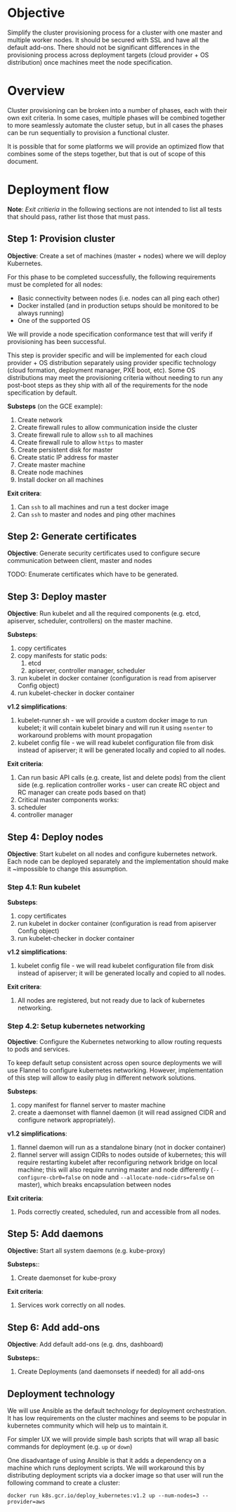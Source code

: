 # Objective

Simplify the cluster provisioning process for a cluster with one master and multiple worker nodes.
It should be secured with SSL and have all the default add-ons. There should not be significant
differences in the provisioning process across deployment targets (cloud provider + OS distribution)
once machines meet the node specification.

# Overview

Cluster provisioning can be broken into a number of phases, each with their own exit criteria.
In some cases, multiple phases will be combined together to more seamlessly automate the cluster setup,
but in all cases the phases can be run sequentially to provision a functional cluster.

It is possible that for some platforms we will provide an optimized flow that combines some of the steps
together, but that is out of scope of this document.

# Deployment flow

**Note**: _Exit critieria_ in the following sections are not intended to list all tests that should pass,
rather list those that must pass.

## Step 1: Provision cluster

**Objective**: Create a set of machines (master + nodes) where we will deploy Kubernetes.

For this phase to be completed successfully, the following requirements must be completed for all nodes:
- Basic connectivity between nodes (i.e. nodes can all ping each other)
- Docker installed (and in production setups should be monitored to be always running)
- One of the supported OS

We will provide a node specification conformance test that will verify if provisioning has been successful.

This step is provider specific and will be implemented for each cloud provider + OS distribution separately
using provider specific technology (cloud formation, deployment manager, PXE boot, etc).
Some OS distributions may meet the provisioning criteria without needing to run any post-boot steps as they
ship with all of the requirements for the node specification by default.

**Substeps** (on the GCE example):

1. Create network
2. Create firewall rules to allow communication inside the cluster
3. Create firewall rule to allow ```ssh``` to all machines
4. Create firewall rule to allow ```https``` to master
5. Create persistent disk for master
6. Create static IP address for master
7. Create master machine
8. Create node machines
9. Install docker on all machines

**Exit critera**:

1. Can ```ssh``` to all machines and run a test docker image
2. Can ```ssh``` to master and nodes and ping other machines

## Step 2: Generate certificates

**Objective**: Generate security certificates used to configure secure communication between client, master and nodes

TODO: Enumerate certificates which have to be generated.

## Step 3: Deploy master

**Objective**: Run kubelet and all the required components (e.g. etcd, apiserver, scheduler, controllers) on the master machine.

**Substeps**:

1. copy certificates
2. copy manifests for static pods:
	1. etcd
	2. apiserver, controller manager, scheduler
3. run kubelet in docker container (configuration is read from apiserver Config object)
4. run kubelet-checker in docker container

**v1.2 simplifications**:

1. kubelet-runner.sh - we will provide a custom docker image to run kubelet; it will contain
kubelet binary and will run it using ```nsenter``` to workaround problems with mount propagation
1. kubelet config file - we will read kubelet configuration file from disk instead of apiserver; it will
be generated locally and copied to all nodes.

**Exit criteria**:

1. Can run basic API calls (e.g. create, list and delete pods) from the client side (e.g. replication
controller works - user can create RC object and RC manager can create pods based on that)
2. Critical master components works:
  1. scheduler
  2. controller manager

## Step 4: Deploy nodes

**Objective**: Start kubelet on all nodes and configure kubernetes network.
Each node can be deployed separately and the implementation should make it ~impossible to change this assumption.

### Step 4.1: Run kubelet

**Substeps**:

1. copy certificates
2. run kubelet in docker container (configuration is read from apiserver Config object)
3. run kubelet-checker in docker container

**v1.2 simplifications**:

1. kubelet config file - we will read kubelet configuration file from disk instead of apiserver; it will
be generated locally and copied to all nodes.

**Exit critera**:

1. All nodes are registered, but not ready due to lack of kubernetes networking.

### Step 4.2: Setup kubernetes networking

**Objective**: Configure the Kubernetes networking to allow routing requests to pods and services.

To keep default setup consistent across open source deployments we will use Flannel to configure
kubernetes networking. However, implementation of this step will allow to easily plug in different
network solutions.

**Substeps**:

1. copy manifest for flannel server to master machine
2. create a daemonset with flannel daemon (it will read assigned CIDR and configure network appropriately).

**v1.2 simplifications**:

1. flannel daemon will run as a standalone binary (not in docker container)
2. flannel server will assign CIDRs to nodes outside of kubernetes; this will require restarting kubelet
after reconfiguring network bridge on local machine; this will also require running master and node differently
(```--configure-cbr0=false``` on node and ```--allocate-node-cidrs=false``` on master), which breaks encapsulation
between nodes

**Exit criteria**:

1. Pods correctly created, scheduled, run and accessible from all nodes.

## Step 5: Add daemons

**Objective:** Start all system daemons (e.g. kube-proxy)

**Substeps:**:

1. Create daemonset for kube-proxy

**Exit criteria**:

1. Services work correctly on all nodes.

## Step 6: Add add-ons

**Objective**: Add default add-ons (e.g. dns, dashboard)

**Substeps:**:

1. Create Deployments (and daemonsets if needed) for all add-ons

## Deployment technology

We will use Ansible as the default technology for deployment orchestration. It has low requirements on the cluster machines
and seems to be popular in kubernetes community which will help us to maintain it.

For simpler UX we will provide simple bash scripts that will wrap all basic commands for deployment (e.g. ```up``` or ```down```)

One disadvantage of using Ansible is that it adds a dependency on a machine which runs deployment scripts. We will workaround
this by distributing deployment scripts via a docker image so that user will run the following command to create a cluster:

```docker run k8s.gcr.io/deploy_kubernetes:v1.2 up --num-nodes=3 --provider=aws```

